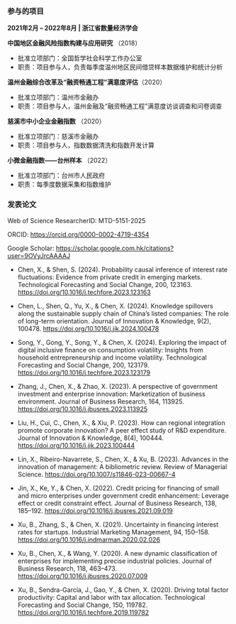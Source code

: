 ### **参与的项目**  
**2021年2月 – 2022年8月 | 浙江省数量经济学会**  

**中国地区金融风险指数构建与应用研究** （2018）
- 批准立项部门：全国哲学社会科学工作办公室
- 职责：项目参与人，负责每季度温州地区民间借贷样本数据维护和统计分析

**温州金融综合改革及“融资畅通工程”满意度评估**（2020）
- 批准立项部门：温州市金融办
- 职责：项目参与人，温州金融及“融资畅通工程”满意度访谈调查和问卷调查

**慈溪市中小企业金融指数** （2020）
- 批准立项部门：慈溪市金融办
- 职责：项目参与人，指数数据清洗和指数开发计算

**小微金融指数——台州样本** （2022）
- 批准立项部门：台州市人民政府
- 职责：每季度数据采集和指数维护

### **发表论文**  
Web of Science ResearcherID: MTD-5151-2025

ORCID: https://orcid.org/0000-0002-4719-4354

Google Scholar: https://scholar.google.com.hk/citations?user=9OVyJrcAAAAJ

- Chen, X., & Shen, S. (2024). Probability causal inference of interest rate fluctuations: Evidence from private credit in emerging markets. Technological Forecasting and Social Change, 200, 123163. https://doi.org/10.1016/j.techfore.2023.123163

- Chen, L., Shen, Q., Yu, X., & Chen, X. (2024). Knowledge spillovers along the sustainable supply chain of China’s listed companies: The role of long-term orientation. Journal of Innovation & Knowledge, 9(2), 100478. https://doi.org/10.1016/j.jik.2024.100478

- Song, Y., Gong, Y., Song, Y., & Chen, X. (2024). Exploring the impact of digital inclusive finance on consumption volatility: Insights from household entrepreneurship and income volatility. Technological Forecasting and Social Change, 200, 123179. https://doi.org/10.1016/j.techfore.2023.123179

- Zhang, J., Chen, X., & Zhao, X. (2023). A perspective of government investment and enterprise innovation: Marketization of business environment. Journal of Business Research, 164, 113925. https://doi.org/10.1016/j.jbusres.2023.113925

- Liu, H., Cui, C., Chen, X., & Xiu, P. (2023). How can regional integration promote corporate innovation? A peer effect study of R&D expenditure. Journal of Innovation & Knowledge, 8(4), 100444. https://doi.org/10.1016/j.jik.2023.100444

- Lin, X., Ribeiro-Navarrete, S., Chen, X., & Xu, B. (2023). Advances in the innovation of management: A bibliometric review. Review of Managerial Science. https://doi.org/10.1007/s11846-023-00667-4

- Jin, X., Ke, Y., & Chen, X. (2022). Credit pricing for financing of small and micro enterprises under government credit enhancement: Leverage effect or credit constraint effect. Journal of Business Research, 138, 185–192. https://doi.org/10.1016/j.jbusres.2021.09.019

- Xu, B., Zhang, S., & Chen, X. (2021). Uncertainty in financing interest rates for startups. Industrial Marketing Management, 94, 150–158. https://doi.org/10.1016/j.indmarman.2020.02.026

- Xu, B., Chen, X., & Wang, Y. (2020). A new dynamic classification of enterprises for implementing precise industrial policies. Journal of Business Research, 118, 463–473. https://doi.org/10.1016/j.jbusres.2020.07.009

- Xu, B., Sendra-García, J., Gao, Y., & Chen, X. (2020). Driving total factor productivity: Capital and labor with tax allocation. Technological Forecasting and Social Change, 150, 119782. https://doi.org/10.1016/j.techfore.2019.119782

